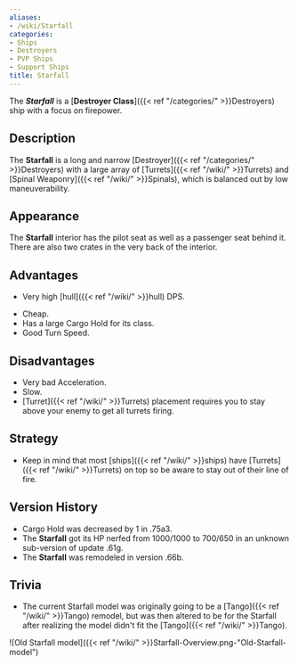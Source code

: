 ```yaml
---
aliases:
- /wiki/Starfall
categories:
- Ships
- Destroyers
- PVP Ships
- Support Ships
title: Starfall
---
```


The **_Starfall_** is a [**Destroyer Class**]({{< ref "/categories/" >}}Destroyers) ship with a focus on firepower.

## Description

The **Starfall** is a long and narrow [Destroyer]({{< ref "/categories/" >}}Destroyers) with a large array of [Turrets]({{< ref "/wiki/" >}}Turrets) and [Spinal Weaponry]({{< ref "/wiki/" >}}Spinals), which is balanced out by low maneuverability.

## Appearance

The **Starfall** interior has the pilot seat as well as a passenger seat behind it. There are also two crates in the very back of the interior.

## Advantages

- Very high [hull]({{< ref "/wiki/" >}}hull) DPS.

<!-- -->

- Cheap.
- Has a large Cargo Hold for its class.
- Good Turn Speed.

## Disadvantages

- Very bad Acceleration.
- Slow.
- [Turret]({{< ref "/wiki/" >}}Turrets) placement requires you to stay above your enemy to get all turrets firing.

## Strategy

- Keep in mind that most [ships]({{< ref "/wiki/" >}}ships) have [Turrets]({{< ref "/wiki/" >}}Turrets) on top so be aware to stay out of their line of fire.

## Version History 

- Cargo Hold was decreased by 1 in .75a3.
- The **Starfall** got its HP nerfed from 1000/1000 to 700/650 in an unknown sub-version of update .61g.
- The **Starfall** was remodeled in version .66b.

## Trivia

- The current Starfall model was originally going to be a [Tango]({{< ref "/wiki/" >}}Tango) remodel, but was then altered to be for the Starfall after realizing the model didn't fit the [Tango]({{< ref "/wiki/" >}}Tango).

![Old Starfall model]({{< ref "/wiki/" >}}Starfall-Overview.png-"Old-Starfall-model")